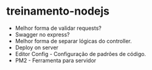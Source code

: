 # treinamento-nodejs
 - Melhor forma de validar requests?
 - Swagger no express?
 - Melhor forma de separar lógicas do controller.
 - Deploy on server
 - Editor Config - Configuração de padrões de código.
 - PM2 - Ferramenta para servidor